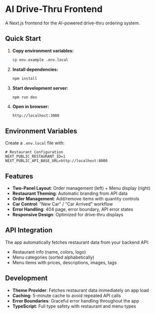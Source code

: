 # AI Drive-Thru Frontend

A Next.js frontend for the AI-powered drive-thru ordering system.

## Quick Start

1. **Copy environment variables:**
   ```bash
   cp env.example .env.local
   ```

2. **Install dependencies:**
   ```bash
   npm install
   ```

3. **Start development server:**
   ```bash
   npm run dev
   ```

4. **Open in browser:**
   ```
   http://localhost:3000
   ```

## Environment Variables

Create a `.env.local` file with:

```env
# Restaurant Configuration
NEXT_PUBLIC_RESTAURANT_ID=1
NEXT_PUBLIC_API_BASE_URL=http://localhost:8000
```

## Features

- **Two-Panel Layout**: Order management (left) + Menu display (right)
- **Restaurant Theming**: Automatic branding from API data
- **Order Management**: Add/remove items with quantity controls
- **Car Control**: "New Car" / "Car Arrived" workflow
- **Error Handling**: 404 page, error boundary, API error states
- **Responsive Design**: Optimized for drive-thru displays

## API Integration

The app automatically fetches restaurant data from your backend API:
- Restaurant info (name, colors, logo)
- Menu categories (sorted alphabetically)
- Menu items with prices, descriptions, images, tags

## Development

- **Theme Provider**: Fetches restaurant data immediately on app load
- **Caching**: 5-minute cache to avoid repeated API calls
- **Error Boundaries**: Graceful error handling throughout the app
- **TypeScript**: Full type safety with restaurant and menu types